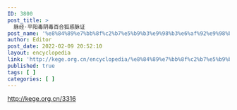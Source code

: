 ```yaml
---
ID: 3800
post_title: >
  脉经·平阳毒阴毒百合狐惑脉证
post_name: '%e8%84%89%e7%bb%8f%c2%b7%e5%b9%b3%e9%98%b3%e6%af%92%e9%98%b4%e6%af%92%e7%99%be%e5%90%88%e7%8b%90%e6%83%91%e8%84%89%e8%af%81'
author: Editor
post_date: 2022-02-09 20:52:10
layout: encyclopedia
link: 'http://kege.org.cn/encyclopedia/%e8%84%89%e7%bb%8f%c2%b7%e5%b9%b3%e9%98%b3%e6%af%92%e9%98%b4%e6%af%92%e7%99%be%e5%90%88%e7%8b%90%e6%83%91%e8%84%89%e8%af%81'
published: true
tags: [ ]
categories: [ ]
---
```

http://kege.org.cn/3316